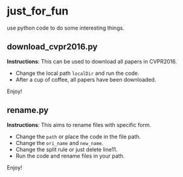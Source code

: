 # just_for_fun
use python code to do some interesting things.   

## download_cvpr2016.py
**Instructions**: This can be used to download all papers in CVPR2016.    
* Change the local path `localDir` and run the code.   
* After a cup of coffee, all papers have been downloaded.      

Enjoy!   

## rename.py
**Instructions**: This aims to rename files with specific form.   
* Change the `path` or place the code in the file path.   
* Change the `ori_name` and `new_name`.   
* Change the split rule or just delete line11.   
* Run the code and rename files in your path.        

Enjoy!
